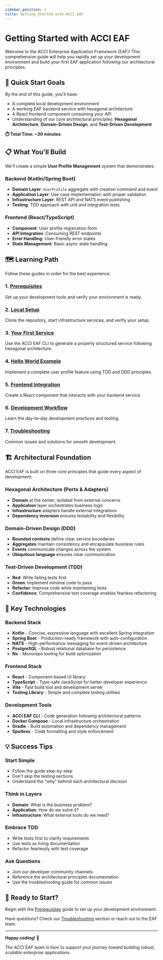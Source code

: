```yaml
---
sidebar_position: 1
title: Getting Started with ACCI EAF
---
```


# Getting Started with ACCI EAF

Welcome to the ACCI Enterprise Application Framework (EAF)! This comprehensive guide will help you
rapidly set up your development environment and build your first EAF application following our
architectural principles.

## 🎯 Quick Start Goals

By the end of this guide, you'll have:

- A complete local development environment
- A working EAF backend service with hexagonal architecture
- A React frontend component consuming your API
- Understanding of our core architectural principles: **Hexagonal Architecture**, **Domain-Driven
  Design**, and **Test-Driven Development**

**⏱️ Total Time: ~30 minutes**

## 📋 What You'll Build

We'll create a simple **User Profile Management** system that demonstrates:

### Backend (Kotlin/Spring Boot)

- **Domain Layer**: `UserProfile` aggregate with creation command and event
- **Application Layer**: Use case implementation with proper validation
- **Infrastructure Layer**: REST API and NATS event publishing
- **Testing**: TDD approach with unit and integration tests

### Frontend (React/TypeScript)

- **Component**: User profile registration form
- **API Integration**: Consuming REST endpoints
- **Error Handling**: User-friendly error states
- **State Management**: Basic async state handling

## 🗺️ Learning Path

Follow these guides in order for the best experience:

### 1. [Prerequisites](./prerequisites.md)

Set up your development tools and verify your environment is ready.

### 2. [Local Setup](./local-setup.md)

Clone the repository, start infrastructure services, and verify your setup.

### 3. [Your First Service](./first-service.md)

Use the ACCI EAF CLI to generate a properly structured service following hexagonal architecture.

### 4. [Hello World Example](./hello-world-example.md)

Implement a complete user profile feature using TDD and DDD principles.

### 5. [Frontend Integration](./frontend-integration.md)

Create a React component that interacts with your backend service.

### 6. [Development Workflow](./development-workflow.md)

Learn the day-to-day development practices and tooling.

### 7. [Troubleshooting](./troubleshooting.md)

Common issues and solutions for smooth development.

## 🏗️ Architectural Foundation

ACCI EAF is built on three core principles that guide every aspect of development:

### Hexagonal Architecture (Ports & Adapters)

- **Domain** at the center, isolated from external concerns
- **Application** layer orchestrates business logic
- **Infrastructure** adapters handle external integrations
- **Dependency inversion** ensures testability and flexibility

### Domain-Driven Design (DDD)

- **Bounded contexts** define clear service boundaries
- **Aggregates** maintain consistency and encapsulate business rules
- **Events** communicate changes across the system
- **Ubiquitous language** ensures clear communication

### Test-Driven Development (TDD)

- **Red**: Write failing tests first
- **Green**: Implement minimal code to pass
- **Refactor**: Improve code while maintaining tests
- **Confidence**: Comprehensive test coverage enables fearless refactoring

## 🚀 Key Technologies

### Backend Stack

- **Kotlin** - Concise, expressive language with excellent Spring integration
- **Spring Boot** - Production-ready framework with auto-configuration
- **NATS** - High-performance messaging for event-driven architecture
- **PostgreSQL** - Robust relational database for persistence
- **Nx** - Monorepo tooling for build optimization

### Frontend Stack

- **React** - Component-based UI library
- **TypeScript** - Type-safe JavaScript for better developer experience
- **Vite** - Fast build tool and development server
- **Testing Library** - Simple and complete testing utilities

### Development Tools

- **ACCI EAF CLI** - Code generation following architectural patterns
- **Docker Compose** - Local infrastructure orchestration
- **Gradle** - Build automation and dependency management
- **Spotless** - Code formatting and style enforcement

## 💡 Success Tips

### Start Simple

- Follow the guide step-by-step
- Don't skip the testing sections
- Understand the "why" behind each architectural decision

### Think in Layers

- **Domain**: What is the business problem?
- **Application**: How do we solve it?
- **Infrastructure**: What external tools do we need?

### Embrace TDD

- Write tests first to clarify requirements
- Use tests as living documentation
- Refactor fearlessly with test coverage

### Ask Questions

- Join our developer community channels
- Reference the architectural principles documentation
- Use the troubleshooting guide for common issues

## 🎯 Ready to Start?

Begin with the [Prerequisites](./prerequisites.md) guide to set up your development environment.

Have questions? Check our [Troubleshooting](./troubleshooting.md) section or reach out to the EAF
team.

---

**Happy coding!** 🎉

_The ACCI EAF team is here to support your journey toward building robust, scalable enterprise
applications._
